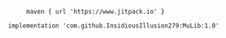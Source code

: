 			maven { url 'https://www.jitpack.io' }

       implementation 'com.github.InsidiousIllusion279:MuLib:1.0'
